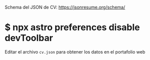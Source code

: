 Schema del JSON de CV:
https://jsonresume.org/schema/

# $ npx astro preferences disable devToolbar 

Editar el archivo `cv.json` para obtener los datos en el portafolio web